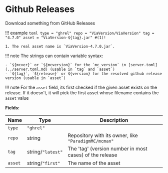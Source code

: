 # Github Releases

Download something from GitHub Releases

!!! example
    ```toml
    type = "ghrel"
    repo = "ViaVersion/ViaVersion"
    tag = "4.7.0"
    asset = "ViaVersion-${tag}.jar" #(1)!
    ```

    1. The real asset name is `ViaVersion-4.7.0.jar`.

!!! note
    The strings can contain variable syntax:

    - `${mcver}` or `${mcversion}` for the `mc_version` in [server.toml](../server.toml.md) (usable in `tag` and `asset`)
    - `${tag}`, `${release}` or ${version} for the resolved github release version (usable in `asset`)

!!! note
    For the `asset` field, its first checked if the given asset exists on the release. If it doesn't, it will pick the first asset whose filename contains the `asset` value

**Fields:**

| Name    | Type              | Description                                             |
| ------- | ----------------- | ------------------------------------------------------- |
| `type`  | `"ghrel"`         |                                                         |
| `repo`  | string            | Repository with its owner, like `"ParadigmMC/mcman"`    |
| `tag`   | string/`"latest"` | The 'tag' (version number in most cases) of the release |
| `asset` | string/`"first"`  | The name of the asset                                   |
